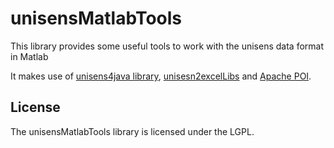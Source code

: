 # unisensMatlabTools

This library provides some useful tools to work with the unisens data format in Matlab

It makes use of [unisens4java library](https://github.com/Unisens/unisens4java), [unisesn2excelLibs](https://github.com/Unisens/unisens2excel) and [Apache POI](https://poi.apache.org/).

## License
The unisensMatlabTools library is licensed under the LGPL.
